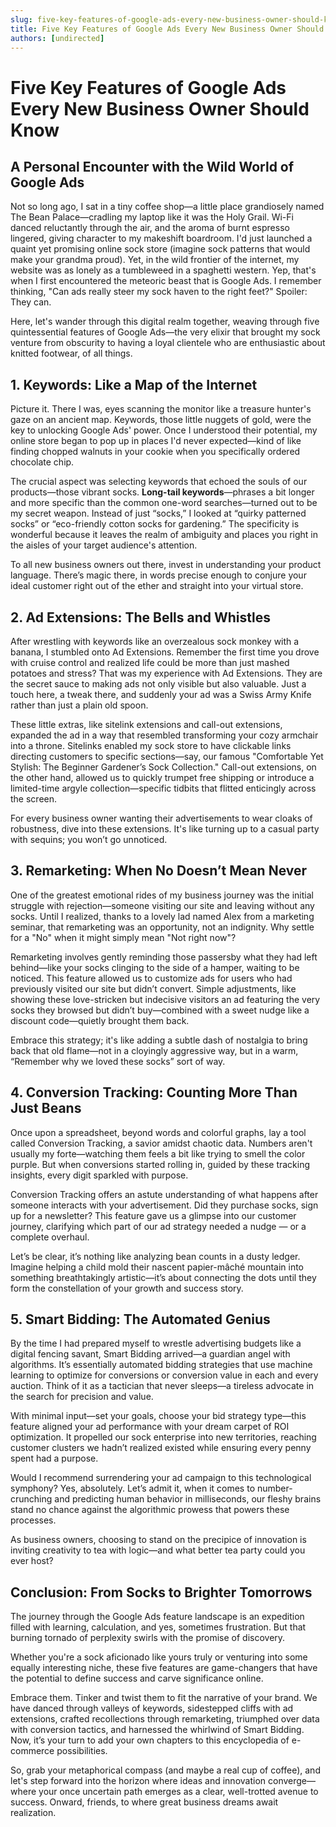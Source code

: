 ```yaml
---
slug: five-key-features-of-google-ads-every-new-business-owner-should-know
title: Five Key Features of Google Ads Every New Business Owner Should Know
authors: [undirected]
---
```


# Five Key Features of Google Ads Every New Business Owner Should Know

## A Personal Encounter with the Wild World of Google Ads

Not so long ago, I sat in a tiny coffee shop—a little place grandiosely named The Bean Palace—cradling my laptop like it was the Holy Grail. Wi-Fi danced reluctantly through the air, and the aroma of burnt espresso lingered, giving character to my makeshift boardroom. I'd just launched a quaint yet promising online sock store (imagine sock patterns that would make your grandma proud). Yet, in the wild frontier of the internet, my website was as lonely as a tumbleweed in a spaghetti western. Yep, that's when I first encountered the meteoric beast that is Google Ads. I remember thinking, "Can ads really steer my sock haven to the right feet?" Spoiler: They can.

Here, let's wander through this digital realm together, weaving through five quintessential features of Google Ads—the very elixir that brought my sock venture from obscurity to having a loyal clientele who are enthusiastic about knitted footwear, of all things.

## 1. Keywords: Like a Map of the Internet

Picture it. There I was, eyes scanning the monitor like a treasure hunter's gaze on an ancient map. Keywords, those little nuggets of gold, were the key to unlocking Google Ads' power. Once I understood their potential, my online store began to pop up in places I'd never expected—kind of like finding chopped walnuts in your cookie when you specifically ordered chocolate chip.

The crucial aspect was selecting keywords that echoed the souls of our products—those vibrant socks. **Long-tail keywords**—phrases a bit longer and more specific than the common one-word searches—turned out to be my secret weapon. Instead of just “socks,” I looked at “quirky patterned socks” or “eco-friendly cotton socks for gardening.” The specificity is wonderful because it leaves the realm of ambiguity and places you right in the aisles of your target audience's attention. 

To all new business owners out there, invest in understanding your product language. There’s magic there, in words precise enough to conjure your ideal customer right out of the ether and straight into your virtual store.

## 2. Ad Extensions: The Bells and Whistles

After wrestling with keywords like an overzealous sock monkey with a banana, I stumbled onto Ad Extensions. Remember the first time you drove with cruise control and realized life could be more than just mashed potatoes and stress? That was my experience with Ad Extensions. They are the secret sauce to making ads not only visible but also valuable. Just a touch here, a tweak there, and suddenly your ad was a Swiss Army Knife rather than just a plain old spoon.

These little extras, like sitelink extensions and call-out extensions, expanded the ad in a way that resembled transforming your cozy armchair into a throne. Sitelinks enabled my sock store to have clickable links directing customers to specific sections—say, our famous "Comfortable Yet Stylish: The Beginner Gardener’s Sock Collection." Call-out extensions, on the other hand, allowed us to quickly trumpet free shipping or introduce a limited-time argyle collection—specific tidbits that flitted enticingly across the screen. 

For every business owner wanting their advertisements to wear cloaks of robustness, dive into these extensions. It's like turning up to a casual party with sequins; you won’t go unnoticed.

## 3. Remarketing: When No Doesn’t Mean Never

One of the greatest emotional rides of my business journey was the initial struggle with rejection—someone visiting our site and leaving without any socks. Until I realized, thanks to a lovely lad named Alex from a marketing seminar, that remarketing was an opportunity, not an indignity. Why settle for a "No" when it might simply mean "Not right now"?

Remarketing involves gently reminding those passersby what they had left behind—like your socks clinging to the side of a hamper, waiting to be noticed. This feature allowed us to customize ads for users who had previously visited our site but didn’t convert. Simple adjustments, like showing these love-stricken but indecisive visitors an ad featuring the very socks they browsed but didn’t buy—combined with a sweet nudge like a discount code—quietly brought them back.

Embrace this strategy; it's like adding a subtle dash of nostalgia to bring back that old flame—not in a cloyingly aggressive way, but in a warm, “Remember why we loved these socks” sort of way.

## 4. Conversion Tracking: Counting More Than Just Beans

Once upon a spreadsheet, beyond words and colorful graphs, lay a tool called Conversion Tracking, a savior amidst chaotic data. Numbers aren't usually my forte—watching them feels a bit like trying to smell the color purple. But when conversions started rolling in, guided by these tracking insights, every digit sparkled with purpose.

Conversion Tracking offers an astute understanding of what happens after someone interacts with your advertisement. Did they purchase socks, sign up for a newsletter? This feature gave us a glimpse into our customer journey, clarifying which part of our ad strategy needed a nudge — or a complete overhaul. 

Let’s be clear, it’s nothing like analyzing bean counts in a dusty ledger. Imagine helping a child mold their nascent papier-mâché mountain into something breathtakingly artistic—it’s about connecting the dots until they form the constellation of your growth and success story.

## 5. Smart Bidding: The Automated Genius

By the time I had prepared myself to wrestle advertising budgets like a digital fencing savant, Smart Bidding arrived—a guardian angel with algorithms. It’s essentially automated bidding strategies that use machine learning to optimize for conversions or conversion value in each and every auction. Think of it as a tactician that never sleeps—a tireless advocate in the search for precision and value.

With minimal input—set your goals, choose your bid strategy type—this feature aligned your ad performance with your dream carpet of ROI optimization. It propelled our sock enterprise into new territories, reaching customer clusters we hadn’t realized existed while ensuring every penny spent had a purpose.

Would I recommend surrendering your ad campaign to this technological symphony? Yes, absolutely. Let’s admit it, when it comes to number-crunching and predicting human behavior in milliseconds, our fleshy brains stand no chance against the algorithmic prowess that powers these processes.

As business owners, choosing to stand on the precipice of innovation is inviting creativity to tea with logic—and what better tea party could you ever host?

## Conclusion: From Socks to Brighter Tomorrows

The journey through the Google Ads feature landscape is an expedition filled with learning, calculation, and yes, sometimes frustration. But that burning tornado of perplexity swirls with the promise of discovery.

Whether you're a sock aficionado like yours truly or venturing into some equally interesting niche, these five features are game-changers that have the potential to define success and carve significance online. 

Embrace them. Tinker and twist them to fit the narrative of your brand. We have danced through valleys of keywords, sidestepped cliffs with ad extensions, crafted recollections through remarketing, triumphed over data with conversion tactics, and harnessed the whirlwind of Smart Bidding. Now, it’s your turn to add your own chapters to this encyclopedia of e-commerce possibilities.

So, grab your metaphorical compass (and maybe a real cup of coffee), and let's step forward into the horizon where ideas and innovation converge—where your once uncertain path emerges as a clear, well-trotted avenue to success. Onward, friends, to where great business dreams await realization.